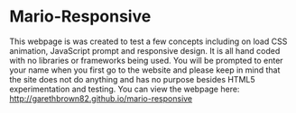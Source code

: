 # Mario-Responsive
This webpage is was created to test a few concepts including on load CSS animation, JavaScript prompt and responsive design. It is all hand coded with no libraries or frameworks being used. You will be prompted to enter your name when you first go to the website and please keep in mind that the site does not do anything and has no purpose besides HTML5 experimentation and testing. You can view the webpage here: http://garethbrown82.github.io/mario-responsive
